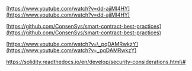 [https://www.youtube.com/watch?v=dd-ajiMl4HY](https://www.youtube.com/watch?v=dd-ajiMl4HY)

[https://github.com/ConsenSys/smart-contract-best-practices](https://github.com/ConsenSys/smart-contract-best-practices)

[https://www.youtube.com/watch?v=\_pqDAMRwkzY](https://www.youtube.com/watch?v=_pqDAMRwkzY)



https://solidity.readthedocs.io/en/develop/security-considerations.html\#

